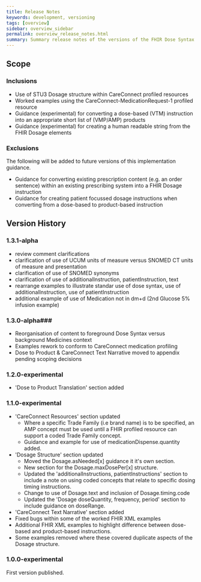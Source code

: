 ```yaml
---
title: Release Notes
keywords: development, versioning
tags: [overview]
sidebar: overview_sidebar
permalink: overview_release_notes.html
summary: Summary release notes of the versions of the FHIR Dose Syntax Implementation Guidance
---
```


## Scope ##

### Inclusions ###

* Use of STU3 Dosage structure within CareConnect profiled resources
* Worked examples using the CareConnect-MedicationRequest-1 profiled resource
* Guidance (experimental) for converting a dose-based (VTM) instruction into an appropriate short list of (VMP/AMP) products 
* Guidance (experimental) for creating a human readable string from the FHIR Dosage elements

### Exclusions ####

The following will be added to future versions of this implementation guidance.
* Guidance for converting existing prescription content (e.g. an order sentence) within an existing prescribing system into a FHIR Dosage instruction
* Guidance for creating patient focussed dosage instructions when converting from a dose-based to product-based instruction

## Version History ##

### 1.3.1-alpha ###

* review comment clarifications
* clarification of use of UCUM units of measure versus SNOMED CT units of measure and presentation
* clarification of use of SNOMED synonyms
* clarification of use of additionalInstruction, patientInstruction, text
* rearrange examples to illustrate standar use of dose syntax, use of additionalInstruction, use of patientInstruction
* additional example of use of Medication not in dm+d \(2nd Glucose 5% infusion example\)

### 1.3.0-alpha###
* Reorganisation of content to foreground Dose Syntax versus background Medicines context
* Examples rework to conform to CareConnect medication profiling
* Dose to Product & CareConnect Text Narrative moved to appendix pending scoping decisions

### 1.2.0-experimental ###
* 'Dose to Product Translation' section added

### 1.1.0-experimental ###
* 'CareConnect Resources' section updated
  * Where a specific Trade Family (i.e brand name) is to be specified, an AMP concept must be used until a FHIR profiled resource can support a coded Trade Family concept.
  * Guidance and example for use of medicationDispense.quantity added.
* 'Dosage Structure' section updated
  * Moved the Dosage.asNeeded[x] guidance it it's own section.
  * New section for the Dosage.maxDosePer[x] structure.
  * Updated the 'additionalInstructions, patientInstructions' section to include a note on using coded concepts that relate to specific dosing timing instructions.
  * Change to use of Dosage.text and inclusion of Dosage.timing.code
  * Updated the 'Dosage doseQuantity, frequency, period' section to include guidance on doseRange.
* 'CareConnect Text Narrative' section added
* Fixed bugs within some of the worked FHIR XML examples 
* Additional FHIR XML examples to highlight difference between dose-based and product-based instructions.
* Some examples removed where these covered duplicate aspects of the Dosage structure.

### 1.0.0-experimental ###
First version published.

